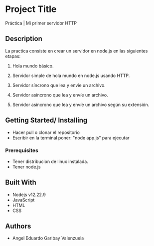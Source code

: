 # Project Title
Práctica | Mi primer servidor HTTP

## Description
La practica consiste en crear un servidor en node.js en las siguientes etapas:

1) Hola mundo básico.

2) Servidor simple de hola mundo en node.js usando HTTP.

3) Servidor síncrono que lea y envíe un archivo.

4) Servidor asíncrono que lea y envíe un archivo.

5) Servidor asíncrono que lea y envíe un archivo según su extensión.

## Getting Started/ Installing
* Hacer pull o clonar el repositorio
* Escribir en la terminal poner: "node app.js" para ejecutar

### Prerequisites
* Tener distribucion de linux instalada.
* Tener node.js 

## Built With
* Nodejs v12.22.9
* JavaScript
* HTML
* CSS 

## Authors
* Angel Eduardo Garibay Valenzuela
